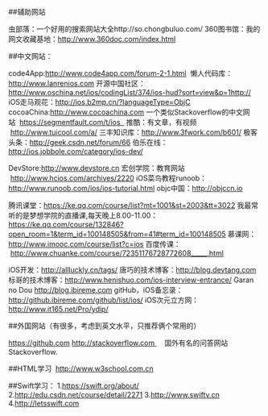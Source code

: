 ##辅助网站

虫部落：一个好用的搜索网站大全http://so.chongbuluo.com/
360图书馆：我的网文收藏基地：http://www.360doc.com/index.html

##中文网站：

code4App:http://www.code4app.com/forum-2-1.html
 懒人代码库：http://www.lanrenios.com
开源中国社区：http://www.oschina.net/ios/codingList/374/ios-hud?sort=view&p=1http://
iOS走马观花：http://ios.b2mp.cn/?languageType=ObjC
cocoaChina:http://www.cocoachina.com
一个类似Stackoverflow的中文网站  https://segmentfault.com/t/ios  
推酷：有文章，有视频      http://www.tuicool.com/a/
三丰知识库：http://www.3fwork.com/b601/
极客头条：http://geek.csdn.net/forum/66
伯乐在线：http://ios.jobbole.com/category/ios-dev/

DevStore:http://www.devstore.cn
宏创学院：教育网站  http://www.hcios.com/archives/2220
iOS菜鸟教程runoob：http://www.runoob.com/ios/ios-tutorial.html
objc中国：http://objccn.io

腾讯课堂：https://ke.qq.com/course/list?mt=1001&st=2003&tt=3022
我最常听的是梦想学院的直播课,每天晚上8.00-11.00：
https://ke.qq.com/course/132846?open_room=1&term_id=100148505&from=41#term_id=100148505
慕课网：http://www.imooc.com/course/list?c=ios
百度传课：  http://www.chuanke.com/course/72351176728772608_____.html

iOS开发：http://allluckly.cn/tags/
唐巧的技术博客：http://blog.devtang.com
标哥的技术博客：http://www.henishuo.com/ios-interview-entrance/
Garan no Dou http://blog.ibireme.com
gitHub，iOS备忘录：http://github.ibireme.com/github/list/ios/
iOS次元立方网：http://www.it165.net/Pro/ydip/

##外国网站（有很多，考虑到英文水平，只推荐俩个常用的）

https://github.com
http://stackoverflow.com     国外有名的问答网站Stackoverflow.

##HTML学习
 http://www.w3school.com.cn

##Swift学习：
1.https://swift.org/about/
2.http://edu.csdn.net/course/detail/2271
3.http://www.swiftv.cn
4.http://letsswift.com

